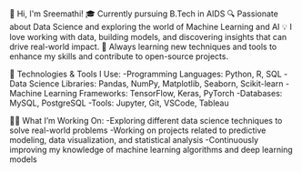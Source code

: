 👋 Hi, I'm Sreemathi! 
🎓 Currently pursuing B.Tech in AIDS 
🔍 Passionate about Data Science and exploring the world of Machine Learning and AI 
💡 I love working with data, building models, and discovering insights that can drive real-world impact.
🚀 Always learning new techniques and tools to enhance my skills and contribute to open-source projects.

🧰 Technologies & Tools I Use:
-Programming Languages: Python, R, SQL 
-Data Science Libraries: Pandas, NumPy, Matplotlib, Seaborn, Scikit-learn
-Machine Learning Frameworks: TensorFlow, Keras, PyTorch 
-Databases: MySQL, PostgreSQL 
-Tools: Jupyter, Git, VSCode, Tableau

🧑‍💻 What I’m Working On: 
-Exploring different data science techniques to solve real-world problems 
-Working on projects related to predictive modeling, data visualization, and statistical analysis
-Continuously improving my knowledge of machine learning algorithms and deep learning models
